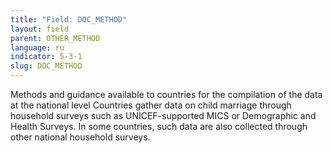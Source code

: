 ```yaml
---
title: "Field: DOC_METHOD"
layout: field
parent: OTHER_METHOD
language: ru
indicator: 5-3-1
slug: DOC_METHOD
---
```

Methods and guidance available to countries for the compilation of the data at the national level
Countries gather data on child marriage through household surveys such as UNICEF-supported MICS or Demographic and Health Surveys. In some countries, such data are also collected through other national household surveys.